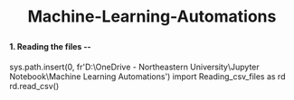 # <p align = 'center'>Machine-Learning-Automations </p>

#### 1. Reading the files --
sys.path.insert(0, fr'D:\OneDrive - Northeastern University\Jupyter Notebook\Machine Learning Automations')
import Reading_csv_files as rd
rd.read_csv()
 
